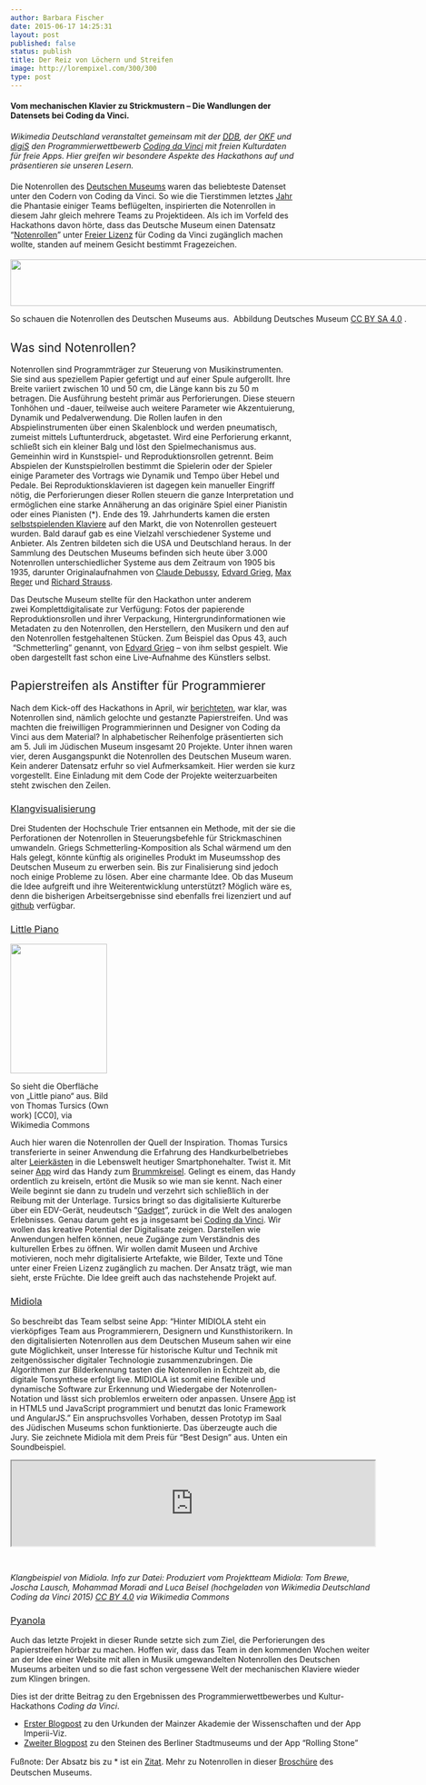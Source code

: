 ```yaml
---
author: Barbara Fischer
date: 2015-06-17 14:25:31
layout: post
published: false
status: publish
title: Der Reiz von Löchern und Streifen
image: http://lorempixel.com/300/300
type: post
---
```

<h4>Vom mechanischen Klavier zu Strickmustern – Die Wandlungen der Datensets bei Coding da Vinci.</h4>
<h4>
    <em>
        <span style="font-weight: 400;">
            Wikimedia Deutschland veranstaltet gemeinsam mit der <a href="https://www.deutsche-digitale-bibliothek.de/">DDB</a>, 
            der <a href="http://okfn.de/">OKF</a> und 
            <a href="http://www.servicestelle-digitalisierung.de/confluence/pages/viewpage.action?pageId=917513">digiS</a> 
            den Programmierwettbewerb <a href="http://codingdavinci.de/">Coding da Vinci</a>&nbsp;mit freien Kulturdaten für freie Apps. 
            Hier greifen wir besondere Aspekte des Hackathons auf und präsentieren sie unseren Lesern.
        </span>
    </em>
</h4>
<h4>
    <span style="font-weight: 400;">Die Notenrollen des </span>
    <a href="https://de.wikipedia.org/wiki/Deutsches_Museum"><span style="font-weight: 400;">Deutschen Museums</span></a>
    <span style="font-weight: 400;"> waren das beliebteste Datenset unter den Codern von Coding da Vinci. So wie die Tierstimmen letztes </span><a href="http://blog.wikimedia.de/2014/07/08/die-zukunft-hat-begonnen/"><span style="font-weight: 400;">Jahr</span></a><span style="font-weight: 400;"> die Phantasie einiger Teams beflügelten, inspirierten die Notenrollen in diesem Jahr gleich mehrere Teams zu Projektideen. Als ich im Vorfeld des Hackathons davon hörte, dass das Deutsche Museum einen Datensatz “</span><a href="https://de.wikipedia.org/wiki/Notenrolle"><span style="font-weight: 400;">Notenrollen</span></a><span style="font-weight: 400;">” unter </span><a href="https://de.wikipedia.org/wiki/Freie_Lizenz"><span style="font-weight: 400;">Freier Lizenz</span></a><span style="font-weight: 400;"> für </span><span style="font-weight: 400;">Coding da Vinci</span><span style="font-weight: 400;"> zugänglich machen wollte, standen auf meinem Gesicht bestimmt Fragezeichen. </span></h4>
<div id="attachment_22514" style="width: 836px" class="wp-caption aligncenter"><a href="http://blog.wikimedia.de/wp-content/uploads/notenrolle-cdv-21.jpeg"><img class="wp-image-22514 size-full" src="http://blog.wikimedia.de/wp-content/uploads/notenrolle-cdv-21.jpeg" alt="" width="826" height="82"></a><p class="image-caption">So schauen die Notenrollen des Deutschen Museums aus. &nbsp;Abbildung Deutsches Museum <a href="http://creativecommons.org/licenses/by/4.0">CC BY SA 4.0</a>&nbsp;.</p></div>
<h2></h2>
<p><span id="more-22509"></span></p>
<h2><span style="font-weight: 400;">Was sind Notenrollen?</span></h2>
<p><span style="font-weight: 400;">Notenrollen sind Programmträger zur Steuerung von Musikinstrumenten. Sie sind aus speziellem Papier gefertigt und auf einer Spule aufgerollt. Ihre Breite variiert zwischen 10 und 50 cm, die Länge kann bis zu 50 m betragen. Die Ausführung besteht primär aus Perforierungen. Diese steuern Tonhöhen und -dauer, teilweise auch weitere Parameter wie Akzentuierung, Dynamik und Pedalverwendung. Die Rollen laufen in den Abspielinstrumenten über einen Skalenblock und werden pneumatisch, zumeist mittels Luftunterdruck, abgetastet. Wird eine Perforierung erkannt, schließt sich ein kleiner Balg und löst den Spielmechanismus aus. Gemeinhin wird in Kunstspiel- und Reproduktionsrollen getrennt. Beim Abspielen der Kunstspielrollen bestimmt die Spielerin oder der Spieler einige Parameter des Vortrags wie Dynamik und Tempo über Hebel und Pedale. Bei Reproduktionsklavieren ist dagegen kein manueller Eingriff nötig, die Perforierungen dieser Rollen steuern die ganze Interpretation und ermöglichen eine starke Annäherung an das originäre Spiel einer Pianistin oder eines Pianisten (*).</span><span style="font-weight: 400;">&nbsp;Ende des 19. Jahrhunderts kamen die ersten </span><a href="https://de.wikipedia.org/wiki/Welte-Mignon"><span style="font-weight: 400;">selbstspielenden Klaviere</span></a><span style="font-weight: 400;"> auf den Markt, die von Notenrollen gesteuert wurden. Bald darauf gab es eine Vielzahl verschiedener Systeme und Anbieter. Als Zentren bildeten sich die USA und Deutschland heraus. In der Sammlung des Deutschen Museums befinden sich heute über 3.000 Notenrollen unterschiedlicher Systeme aus dem Zeitraum von 1905 bis 1935, darunter Originalaufnahmen von </span><a href="https://de.wikipedia.org/wiki/Claude_Debussy"><span style="font-weight: 400;">Claude Debussy</span></a><span style="font-weight: 400;">, </span><a href="https://de.wikipedia.org/wiki/Edvard_Grieg"><span style="font-weight: 400;">Edvard Grieg</span></a><span style="font-weight: 400;">, </span><a href="https://de.wikipedia.org/wiki/Max_Reger"><span style="font-weight: 400;">Max Reger</span></a><span style="font-weight: 400;"> und </span><a href="https://de.wikipedia.org/wiki/Richard_Strauss"><span style="font-weight: 400;">Richard Strauss</span></a><span style="font-weight: 400;">. </span></p>
<p><span style="font-weight: 400;">Das Deutsche Museum stellte für den Hackathon unter anderem zwei&nbsp;Komplettdigitalisate zur Verfügung: Fotos der papierende Reproduktionsrollen und ihrer Verpackung, Hintergrundinformationen wie Metadaten zu den Notenrollen, den Herstellern, den Musikern und den auf den Notenrollen festgehaltenen Stücken. Zum Beispiel das Opus 43, auch &nbsp;“Schmetterling” genannt, von </span><a href="https://de.wikipedia.org/wiki/Edvard_Grieg"><span style="font-weight: 400;">Edvard Grieg</span></a><span style="font-weight: 400;">&nbsp;– von ihm selbst gespielt. Wie oben dargestellt fast schon eine Live-Aufnahme des Künstlers selbst. </span></p>
<h2><span style="font-weight: 400;">Papierstreifen als Anstifter für Programmierer</span></h2>
<p><span style="font-weight: 400;">Nach dem Kick-off des Hackathons in April, wir </span><a href="http://blog.wikimedia.de/2015/04/28/beschraenkt-euch-nicht-denkt-nach-vorne-coding-da-vinci-2015-startet-fulminant/"><span style="font-weight: 400;">berichteten</span></a><span style="font-weight: 400;">, war klar, was Notenrollen sind, nämlich gelochte und gestanzte Papierstreifen. Und was machten die freiwilligen Programmierinnen und Designer von Coding da Vinci aus dem Material? In alphabetischer Reihenfolge präsentierten sich am 5. Juli im Jüdischen Museum insgesamt 20 Projekte. Unter ihnen waren vier, deren Ausgangspunkt die Notenrollen des Deutschen Museum waren. Kein anderer Datensatz erfuhr so viel Aufmerksamkeit. Hier werden sie kurz vorgestellt. Eine Einladung mit dem Code der Projekte weiterzuarbeiten steht zwischen den Zeilen.</span></p>
<h3><a href="http://codingdavinci.de/projekte/?project_id=7"><span style="font-weight: 400;">Klangvisualisierung</span></a></h3>
<p><span style="font-weight: 400;">Drei Studenten der Hochschule Trier entsannen&nbsp;ein Methode, mit der sie die Perforationen der Notenrollen in Steuerungsbefehle für Strickmaschinen umwandeln. Griegs Schmetterling-Komposition als Schal wärmend um den Hals gelegt, könnte künftig als originelles Produkt im Museumsshop des Deutschen Museum zu erwerben sein. Bis zur Finalisierung sind jedoch noch einige Probleme zu lösen. Aber eine charmante Idee. Ob das Museum die Idee aufgreift und ihre Weiterentwicklung unterstützt? Möglich wäre es, denn die bisherigen Arbeitsergebnisse sind ebenfalls frei lizenziert und auf </span><a href="https://github.com/getYourOwnTicket/pixelPiano/blob/master/sketch_2D_ArrayMidi09.pde"><span style="font-weight: 400;">github</span></a><span style="font-weight: 400;"> verfügbar.</span></p>
<h3><a href="http://codingdavinci.de/projekte/?project_id=10"><span style="font-weight: 400;">Little Piano</span></a></h3>
<p></p><div style="width: 180px" class="block-right"><a href="https://commons.wikimedia.org/wiki/File%3ALittle_Piano_Screenshot.png"><img class="" src="https://upload.wikimedia.org/wikipedia/commons/5/5a/Little_Piano_Screenshot.png" alt="" width="170" height="228"></a><p class="image-caption">So sieht die Oberfläche von „Little piano“ aus. Bild von Thomas Tursics (Own work) [CC0], via Wikimedia Commons</p></div><span style="font-weight: 400;">Auch hier waren die Notenrollen der Quell der Inspiration. Thomas Tursics transferierte in seiner Anwendung die Erfahrung des Handkurbelbetriebes alter <a href="https://de.wikipedia.org/wiki/Drehorgel">Leierkästen</a></span><span style="font-weight: 400;">&nbsp;in die Lebenswelt heutiger Smartphonehalter. Twist it. Mit seiner <a href="https://github.com/tursics/LittlePiano">App</a> wird das Handy zum </span><a href="https://de.wikipedia.org/wiki/Brummkreisel"><span style="font-weight: 400;">Brummkreisel</span></a><span style="font-weight: 400;">. Gelingt es einem, das Handy ordentlich zu kreiseln, ertönt die Musik so wie man sie kennt. Nach einer Weile beginnt sie dann zu trudeln und verzehrt sich schließlich in der Reibung mit der Unterlage. Tursics bringt so das digitalisierte Kulturerbe über ein EDV-Gerät, neudeutsch “<a href="https://de.wikipedia.org/wiki/Gadget">Gadget</a>”, zurück in die Welt des analogen Erlebnisses. Genau darum geht es ja insgesamt bei </span><span style="font-weight: 400;"><a href="http://codingdavinci.de/#Coding da Vinci">Coding da Vinci</a></span><span style="font-weight: 400;">. Wir wollen das kreative Potential der Digitalisate zeigen. Darstellen wie Anwendungen helfen können, neue Zugänge zum Verständnis des kulturellen Erbes zu öffnen. Wir wollen damit Museen und Archive motivieren, noch mehr digitalisierte Artefakte, wie Bilder, Texte und Töne unter einer Freien Lizenz zugänglich zu machen. Der Ansatz trägt, wie man sieht, erste Früchte. Die Idee greift auch das nachstehende Projekt auf.</span><p></p>
<h3><a href="http://codingdavinci.de/projekte/?project_id=11"><span style="font-weight: 400;">Midiola</span></a></h3>
<p><span style="font-weight: 400;">So beschreibt das Team selbst seine App: “Hinter MIDIOLA steht ein vierköpfiges Team aus Programmierern, Designern und Kunsthistorikern. In den digitalisierten Notenrollen aus dem Deutschen Museum sahen wir eine gute Möglichkeit, unser Interesse für historische Kultur und Technik mit zeitgenössischer digitaler Technologie zusammenzubringen. Die Algorithmen zur Bilderkennung tasten die Notenrollen in Echtzeit ab, die digitale Tonsynthese erfolgt live. MIDIOLA ist somit eine flexible und dynamische Software zur Erkennung und Wiedergabe der Notenrollen-Notation und lässt sich problemlos erweitern oder anpassen. Unsere </span><a href="https://git.urgs.org/codingdavinci2015_fu_khb_notenrollen/midiola"><span style="font-weight: 400;">App</span></a><span style="font-weight: 400;"> ist in HTML5 und JavaScript programmiert und benutzt das Ionic Framework und AngularJS.” Ein anspruchsvolles Vorhaben, dessen&nbsp;Prototyp im Saal des Jüdischen Museums schon funktionierte. Das überzeugte auch die Jury. Sie zeichnete Midiola mit dem Preis für “Best Design” aus. Unten&nbsp;ein Soundbeispiel.</span></p>
<div style="width: 640px; " class="wp-video"><!--[if lt IE 9]><script>document.createElement('video');</script><![endif]-->
<iframe class="center-block" style="width:100%" src="https://upload.wikimedia.org/wikipedia/commons/c/c0/Klangvisualisierung_Midi08_02.webm?_=1"></iframe>
<p>&nbsp;</p>
<p class="image-caption"><em>Klangbeispiel von Midiola. Info zur Datei: Produziert&nbsp;vom&nbsp;Projektteam Midiola: Tom Brewe, Joscha Lausch, Mohammad Moradi and Luca Beisel (hochgeladen von Wikimedia Deutschland Coding da Vinci 2015) <a href="http://creativecommons.org/licenses/by/4.0">CC BY 4.0</a>&nbsp;via Wikimedia Commons</em></p>
<h3><a href="http://codingdavinci.de/projekte/?project_id=16"><span style="font-weight: 400;">Pyanola</span></a></h3>
<p><span style="font-weight: 400;">Auch das letzte Projekt in dieser Runde setzte sich zum Ziel, die Perforierungen des Papierstreifen hörbar zu machen. Hoffen wir, dass das Team in den kommenden Wochen weiter an der Idee einer Website mit allen in Musik&nbsp;umgewandelten Notenrollen des Deutschen Museums arbeiten und so die fast schon vergessene Welt der mechanischen Klaviere wieder zum Klingen bringen.</span></p>
<p><span style="font-weight: 400;">Dies ist der dritte Beitrag zu den Ergebnissen des Programmierwettbewerbes und Kultur-Hackathons <em>Coding da Vinci</em>.</span></p>
<ul>
<li style="font-weight: 400;"><a href="https://blog.wikimedia.de/2015/07/07/die-fruchtbare-dialektik-von-coding-da-vinci/"><span style="font-weight: 400;">Erster Blogpost</span></a><span style="font-weight: 400;"> zu den Urkunden der Mainzer Akademie der Wissenschaften und der App Imperii-Viz.</span></li>
<li style="font-weight: 400;"><a href="https://blog.wikimedia.de/2015/07/17/von-rodinia-nach-berlin/"><span style="font-weight: 400;">Zweiter Blogpost</span></a><span style="font-weight: 400;"> zu den Steinen des Berliner Stadtmuseums und der App “Rolling Stone”</span></li>
</ul>
<p>Fußnote: Der Absatz bis zu * ist ein&nbsp;<a href="http://www.deutsches-museum.de/ausstellungen/musikinstrumente/projekte/notenrollen">Zitat</a>.<span style="font-weight: 400;">&nbsp;</span><span style="font-weight: 400;">Mehr zu Notenrollen&nbsp;in dieser </span><a style="line-height: 1.5;" href="http://codingdavinci.de/downloads/datenpraesentation-2015/deutsches_museum.pdf">Broschüre</a><span style="font-weight: 400;"> des Deutschen Museums.</span></p>
